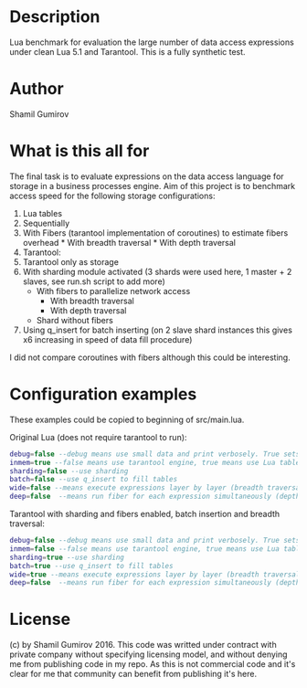 # Description
Lua benchmark for evaluation the large number of data access expressions under clean Lua 5.1 and Tarantool. This is a fully synthetic test.
# Author
Shamil Gumirov
# What is this all for
The final task is to evaluate expressions on the data access language for storage in a business processes engine. Aim of this project is to benchmark access speed for the following storage configurations:

1. Lua tables
  1. Sequentially
  2. With Fibers (tarantool implementation of coroutines) to estimate fibers overhead
    * With breadth traversal
    * With depth traversal
2. Tarantool:
 1. Tarantool only as storage
 2. With sharding module activated (3 shards were used here, 1 master + 2 slaves, see run.sh script to add more)
    * With fibers to parallelize network access
       * With breadth traversal
       * With depth traversal
    * Shard without fibers
 3. Using q_insert for batch inserting (on 2 slave shard instances this gives x6 increasing in speed of data fill procedure)

I did not compare coroutines with fibers although this could be interesting.

# Configuration examples
These examples could be copied to beginning of src/main.lua.

Original Lua (does not require tarantool to run):
```lua
debug=false --debug means use small data and print verbosely. True sets REPEATS option to 1.
inmem=true --false means use tarantool engine, true means use Lua tables
sharding=false --use sharding
batch=false --use q_insert to fill tables
wide=false --means execute expressions layer by layer (breadth traversal) 
deep=false  --means run fiber for each expression simultaneously (depth traversal)
```
Tarantool with sharding and fibers enabled, batch insertion and breadth traversal:
```lua
debug=false --debug means use small data and print verbosely. True sets REPEATS option to 1.
inmem=false --false means use tarantool engine, true means use Lua tables
sharding=true --use sharding
batch=true --use q_insert to fill tables
wide=true --means execute expressions layer by layer (breadth traversal) 
deep=false  --means run fiber for each expression simultaneously (depth traversal)
```

# License
(c) by Shamil Gumirov 2016. This code was writted under contract with private company without specifying licensing model, and without
denying me from publishing code in my repo. As this is not commercial code and it's clear for me that community can benefit from 
publishing it's here.
